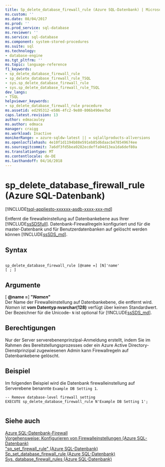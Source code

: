 ```yaml
---
title: Sp_delete_database_firewall_rule (Azure SQL-Datenbank) | Microsoft Docs
ms.custom: ''
ms.date: 08/04/2017
ms.prod: ''
ms.prod_service: sql-database
ms.reviewer: ''
ms.service: sql-database
ms.component: system-stored-procedures
ms.suite: sql
ms.technology:
- database-engine
ms.tgt_pltfrm: ''
ms.topic: language-reference
f1_keywords:
- sp_delete_database_firewall_rule
- sp_delete_database_firewall_rule_TSQL
- sys.sp_delete_database_firewall_rule
- sys.sp_delete_database_firewall_rule_TSQL
dev_langs:
- TSQL
helpviewer_keywords:
- sp_delete_database_firewall_rule procedure
ms.assetid: ed295312-e586-4fc2-9e80-806b490ee7bd
caps.latest.revision: 13
author: edmacauley
ms.author: edmaca
manager: craigg
ms.workload: Inactive
monikerRange: = azure-sqldw-latest || = sqlallproducts-allversions
ms.openlocfilehash: 4e10f1d1194b88e591eb85d6daacb478549674ee
ms.sourcegitcommit: 7a6df3fd5bea9282ecdeffa94d13ea1da6def80a
ms.translationtype: MT
ms.contentlocale: de-DE
ms.lasthandoff: 04/16/2018
---
```

# <a name="spdeletedatabasefirewallrule-azure-sql-database"></a>sp_delete_database_firewall_rule (Azure SQL-Datenbank)
[!INCLUDE[tsql-appliesto-xxxxxx-asdb-xxxx-xxx-md](../../includes/tsql-appliesto-xxxxxx-asdb-xxxx-xxx-md.md)]

  Entfernt die firewalleinstellung auf Datenbankebene aus Ihrer [!INCLUDE[ssSDSfull](../../includes/sssdsfull-md.md)]. Datenbank-Firewallregeln konfiguriert und für die master-Datenbank und für Benutzerdatenbanken auf gelöscht werden können [!INCLUDE[ssSDS_md](../../includes/sssds-md.md)].   
  
 
## <a name="syntax"></a>Syntax  
  
```  
  
sp_delete_database_firewall_rule [@name =] [N]'name'
[ ; ]  
```  
  
## <a name="arguments"></a>Argumente  
 [ **@name =**] **"***Namen***"**  
 Der Name der Firewalleinstellung auf Datenbankebene, die entfernt wird. *Namen* ist **vom Datentyp nvarchar(128)** verfügt über keinen Standardwert. Der Bezeichner für die Unicode- `N` ist optional für [!INCLUDE[ssSDS_md](../../includes/sssds-md.md)]. 
  
## <a name="permissions"></a>Berechtigungen  
 Nur der Server serverebenenprinzipal-Anmeldung erstellt, indem Sie im Rahmen des Bereitstellungsprozesses oder ein Azure Active Directory-Dienstprinzipal zugewiesenen Admin kann Firewallregeln auf Datenbankebene gelöscht.  
  
## <a name="example"></a>Beispiel  
 Im folgenden Beispiel wird die Datenbank firewalleinstellung auf Serverebene benannte `Example DB Setting 1`.
  
```  
-- Remove database-level firewall setting  
EXECUTE sp_delete_database_firewall_rule N'Example DB Setting 1';  
  
```  
  
## <a name="see-also"></a>Siehe auch  
 [Azure SQL-Datenbank-Firewall](https://azure.microsoft.com/documentation/articles/sql-database-firewall-configure/)   
 [Vorgehensweise: Konfigurieren von Firewalleinstellungen (Azure SQL-Datenbank)](https://azure.microsoft.com/documentation/articles/sql-database-configure-firewall-settings/)   
 ["sp_set_firewall_rule" &#40;Azure SQL-Datenbank&#41;](../../relational-databases/system-stored-procedures/sp-set-firewall-rule-azure-sql-database.md)   
 [Sp_set_database_firewall_rule &#40;Azure SQL-Datenbank&#41;](../../relational-databases/system-stored-procedures/sp-set-database-firewall-rule-azure-sql-database.md)   
 [Sys. database_firewall_rules &#40;Azure SQL-Datenbank&#41;](../../relational-databases/system-catalog-views/sys-database-firewall-rules-azure-sql-database.md)  
  
  


